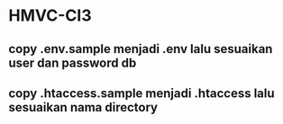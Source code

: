 # HMVC-CI3

## copy .env.sample menjadi .env lalu sesuaikan user dan password db

## copy .htaccess.sample menjadi .htaccess lalu sesuaikan nama directory
